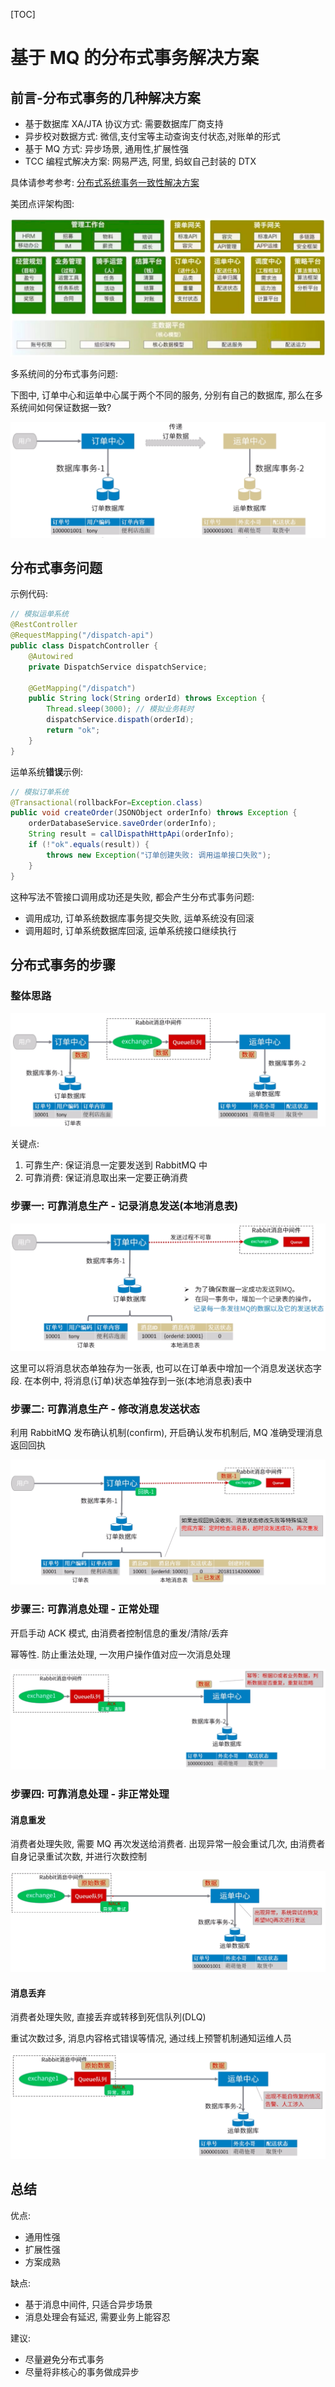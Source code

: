 [TOC]

# 基于 MQ 的分布式事务解决方案

## 前言-分布式事务的几种解决方案

-   基于数据库 XA/JTA 协议方式: 需要数据库厂商支持
-   异步校对数据方式: 微信,支付宝等主动查询支付状态,对账单的形式
-   基于 MQ 方式: 异步场景, 通用性,扩展性强
-   TCC 编程式解决方案: 网易严选, 阿里, 蚂蚁自己封装的 DTX

具体请参考参考: [分布式系统事务一致性解决方案](../../Java/other/分布式系统事务一致性解决方案.md)

美团点评架构图:

![美团点评架构图](res/美团点评架构图.png)

多系统间的分布式事务问题:

下图中, 订单中心和运单中心属于两个不同的服务, 分别有自己的数据库, 那么在多系统间如何保证数据一致?

![多系统间的分布式事务问题](res/多系统间的分布式事务问题.png)

## 分布式事务问题

示例代码:

```java
// 模拟运单系统
@RestController
@RequestMapping("/dispatch-api")
public class DispatchController {
    @Autowired
    private DispatchService dispatchService;

    @GetMapping("/dispatch")
    public String lock(String orderId) throws Exception {
        Thread.sleep(3000); // 模拟业务耗时
        dispatchService.dispath(orderId);
        return "ok";
    }
}
```

运单系统**错误**示例:

```java
// 模拟订单系统
@Transactional(rollbackFor=Exception.class)
public void createOrder(JSONObject orderInfo) throws Exception {
    orderDatabaseService.saveOrder(orderInfo);
    String result = callDispathHttpApi(orderInfo);
    if (!"ok".equals(result)) {
        throws new Exception("订单创建失败: 调用运单接口失败");
    }
}
```

这种写法不管接口调用成功还是失败, 都会产生分布式事务问题:

-   调用成功, 订单系统数据库事务提交失败, 运单系统没有回滚
-   调用超时, 订单系统数据库回滚, 运单系统接口继续执行

## 分布式事务的步骤

### 整体思路

![分布式事务设计思路](res/分布式事务设计思路.png)

关键点:

1. 可靠生产: 保证消息一定要发送到 RabbitMQ 中
2. 可靠消费: 保证消息取出来一定要正确消费

### 步骤一: 可靠消息生产 - 记录消息发送(本地消息表)

![分布式事务步骤一](res/分布式事务步骤一.png)

这里可以将消息状态单独存为一张表, 也可以在订单表中增加一个消息发送状态字段. 在本例中, 将消息(订单)状态单独存到一张(本地消息表)表中

### 步骤二: 可靠消息生产 - 修改消息发送状态

利用 RabbitMQ 发布确认机制(confirm), 开启确认发布机制后, MQ 准确受理消息返回回执

![分布式事务步骤二](res/分布式事务步骤二.png)

### 步骤三: 可靠消息处理 - 正常处理

开启手动 ACK 模式, 由消费者控制信息的重发/清除/丢弃

幂等性. 防止重法处理, 一次用户操作值对应一次消息处理

![分布式事务步骤三](res/分布式事务步骤三.png)

### 步骤四: 可靠消息处理 - 非正常处理

#### 消息重发

消费者处理失败, 需要 MQ 再次发送给消费者. 出现异常一般会重试几次, 由消费者自身记录重试次数, 并进行次数控制

![分布式事务步骤四-消息重发](res/分布式事务步骤四.png)

#### 消息丢弃

消费者处理失败, 直接丢弃或转移到死信队列(DLQ)

重试次数过多, 消息内容格式错误等情况, 通过线上预警机制通知运维人员

![分布式事务步骤四-消息丢弃](res/分布式事务步骤四1.png)

## 总结

优点:

-   通用性强
-   扩展性强
-   方案成熟

缺点:

-   基于消息中间件, 只适合异步场景
-   消息处理会有延迟, 需要业务上能容忍

建议:

-   尽量避免分布式事务
-   尽量将非核心的事务做成异步
